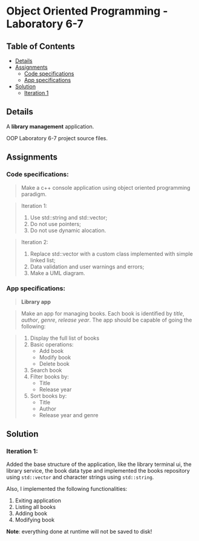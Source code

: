 # Object Oriented Programming - Laboratory 6-7

## Table of Contents

- [Details](#Details)
- [Assignments](#Assignments)
	- [Code specifications](#Code-specifications)
	- [App specifications](#App-specifications)
- [Solution](#Solution)
	- [Iteration 1](#Iteration-1)

## Details

A __library management__ application.

OOP Laboratory 6-7 project source files.

## Assignments

### Code specifications:

> Make a c++ console application using object oriented programming paradigm.

> Iteration 1:
> 1. Use std::string and std::vector;
> 2. Do not use pointers;
> 3. Do not use dynamic alocation.

> Iteration 2:
> 1. Replace std::vector with a custom class implemented with simple linked list;
> 2. Data validation and user warnings and errors;
> 3. Make a UML diagram.

### App specifications:

> __Library app__

> Make an app for managing books. Each book is identified by _title_, _author_, _genre_, _release year_. The app should be capable of going the following:

> 1. Display the full list of books
> 2. Basic operations:
>    * Add book
>    * Modify book
>    * Delete book
> 3. Search book
> 4. Filter books by:
>    * Title
>    * Release year
> 5. Sort books by:
>    * Title
>    * Author
>    * Release year and genre

## Solution

### Iteration 1:

Added the base structure of the application, like the library terminal ui, the library service, the book data type and implemented the books repository using `std::vector` and character strings using `std::string`.

Also, I implemented the following functionalities:
1. Exiting application
2. Listing all books
3. Adding book
4. Modifying book

__Note__: everything done at runtime will not be saved to disk!

